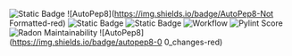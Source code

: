 ![Static Badge](https://img.shields.io/badge/Language-Python-yellow)
![AutoPep8](https://img.shields.io/badge/AutoPep8-Not Formatted-red)
![Static Badge](https://img.shields.io/badge/Licence-MIT-blue)
![Static Badge](https://img.shields.io/badge/Platform-Linux-blue)
![Workflow](https://github.com/Gunabana/CSC510/actions/workflows/python-app.yml/badge.svg)
![Pylint Score](https://img.shields.io/badge/pylint-10.00/10-brightgreen)
![Radon Maintainability](https://img.shields.io/badge/maintainability-100.00-brightgreen)
![AutoPep8](https://img.shields.io/badge/autopep8-0
0_changes-red)
